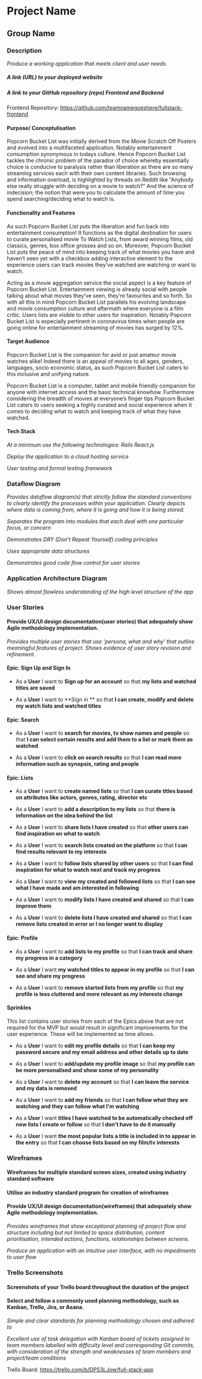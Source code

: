# Project Name

## Group Name

### Description

*Produce a working application that meets client and user needs*

##### A link (URL) to your deployed website

##### A link to your GitHub repository (repo) Frontend and Backend

Frontend Repository: https://github.com/teamnamegoeshere/fullstack-frontend

#### Purpose/ Conceptulisation
Popcorn Bucket List was initially derived from the Movie Scratch Off Posters and evolved into a multifaceted application. Notably entertainment consumption synonymous in todays culture. Hence Popcorn Bucket List tackles the chronic problem of the paradox of choice whereby essentially choice is conducive to paralysis rather than liberation as there are so many streaming services each with their own content libraries. Such browsing and information overload, is highlighted by threads on Reddit like “Anybody else really struggle with deciding on a movie to watch?” And the science of indecision; the notion that were you to calculate the amount of time you spend searching/deciding what to watch is. 

#### Functionality and Features
As such Popcorn Bucket List puts the liberation and fun back into entertainment consumption! It functions as the digital destination for users to curate personalised movie To Watch Lists, from award winning films, old classics, genres, box office grosses and so on. Moreover, Popcorn Bucket List puts the peace of mind into keeping track of what movies you have and haven’t seen yet with a checkbox adding interactive element to the experience users can track movies they’ve watched are watching or want to watch.

Acting as a movie aggregation service the social aspect is a key feature of Popcorn Bucket List. Entertainment viewing is already social with people talking about what movies they’ve seen, they’re favourites and so forth. So with all this in mind Popcorn Bucket List parallels his evolving landscape and movie consumption culture and aftermath where everyone is a film critic. Users lists are visible to other users for inspiration. Notably Popcorn Bucket List is especially pertinent in coronavirus times when people are going online for entertainment streaming of movies has surged by 12%.

#### Target Audience
Popcorn Bucket List is the companion for avid or just amateur movie watches alike! Indeed there is an appeal of movies to all ages, genders, languages, socio economic status, as such Popcorn Bucket List caters to this inclusive and unifying nature. 

Popcorn Bucket List is a computer, tablet and mobile friendly companion for anyone with internet access and the basic technical knowhow. Furthermore considering the breadth of movies at everyone’s finger tips Popcorn Bucket List caters to users seeking a highly curated and social experience when it comes to deciding what to watch and keeping track of what they have watched.

#### Tech Stack

*At a minimum use the following technologies:
Rails
React.js*

*Deploy the application to a cloud hosting service*

*User testing and formal testing framework*

### Dataflow Diagram
*Provides dataflow diagram(s) that strictly follow the standard conventions to clearly identify the processes within your application. Clearly depicts where data is coming from, where it is going and how it is being stored.*

*Separates the program into modules that each deal with one particular focus, or concern*

*Demonstrates DRY (Don’t Repeat Yourself) coding principles*

*Uses appropriate data structures*

*Demonstrates good code flow control for user stories*

### Application Architecture Diagram

*Shows almost flawless understanding of the high level structure of the app*

### User Stories

#### Provide UX/UI design documentation(user stories) that adequately show Agile methodology implementation.

*Provides multiple user stories that use ‘persona, what and why’ that outline  meaningful features of project. Shows evidence of user story revision  and refinement.*

#### Epic: Sign Up and Sign In
- As a **User** I want to **Sign up for an account** so that **my lists and watched titles are saved**

- As a **User** I want to **Sign in ** so that **I can create, modify and delete my watch lists and watched titles**


#### Epic: Search

- As a **User** I want to **search for movies, tv show names and people** so that **I can select certain results and add them to a list or mark them as watched**

- As a **User** I want to **click on search results** so that **I can read more information such as synopsis, rating and people**

#### Epic: Lists

- As a **User** I want to **create named lists** so that **I can curate titles based on attributes like actors, genres, rating, director etc**

- As a **User** I want to **add a description to my lists** so that **there is information on the idea behind the list**

- As a **User** I want to **share lists I have created** so that **other users can find inspiration on what to watch**

- As a **User** I want to **search lists created on the platform** so that **I can find results relevant to my interests**

- As a **User** I want to **follow lists shared by other users** so that **I can find inspiration for what to watch next and track my progress**

- As a **User** I want to **view my created and followed lists** so that **I can see what I have made and am interested in following**

- As a **User** I want to **modify lists I have created and shared** so that **I can improve them**

- As a **User** I want to **delete lists I have created and shared** so that **I can remove lists created in error or I no longer want to display**

#### Epic: Profile

- As a **User** I want to **add lists to my profile** so that **I can track and share my progress in a category**

- As a **User** I want **my watched titles to appear in my profile** so that **I can see and share my progress**

- As a **User** I want to **remove started lists from my profile** so that **my profile is less cluttered and more relevant as my interests change**

#### Sprinkles

This list contains user stories from each of the Epics above that are not required for the MVP but would result in significant improvements for the user experience. These will be implemented as time allows.

- As a **User** I want to **edit my profile details** so that **I can keep my password secure and my email address and other details up to date**

- As a **User** I want to **add/update my profile image** so that **my profile can be more personalised and show some of my personality**

- As a **User** I want to **delete my account** so that **I can leave the service and my data is removed**

- As a **User** I want to **add my friends** so that **I can follow what they are watching and they can follow what I'm watching**

- As a **User** I want **titles I have watched to be automatically checked off new lists I create or follow** so that **I don't have to do it manually**

- As a **User** I want **the most popular lists a title is included in to appear in the entry** so that **I can choose lists based on my film/tv interests**

### Wireframes

#### Wireframes for multiple standard screen sizes, created using industry standard software

#### Utilise an industry standard program for creation of wireframes

#### Provide UX/UI design documentation(wireframes) that adequately show Agile methodology implementation.

*Provides wireframes that show exceptional planning of project flow and structure including but not limited to space distribution, content  prioritisation, intended actions, functions, relationships between  screens.*

*Produce an application with an intuitive user interface, with no impediments to user flow*

### Trello Screenshots
#### Screenshots of your Trello board throughout the duration of the project

#### Select and follow a commonly used planning methodology, such as Kanban, Trello, Jira, or Asana.

*Simple and clear standards for planning methodology chosen and adhered to*

*Excellent use of task delegation with Kanban board of tickets assigned to team  members labelled with difficulty level and corresponding Git commits, with consideration of the strength and weaknesses of team members and project/team conditions*

Trello Board: https://trello.com/b/DPS3LJow/full-stack-app

